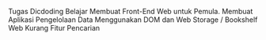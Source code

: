 Tugas Dicdoding Belajar Membuat Front-End Web untuk Pemula.
Membuat Aplikasi Pengelolaan Data Menggunakan DOM dan Web Storage / Bookshelf Web
Kurang Fitur Pencarian
